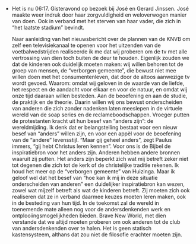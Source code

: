 - Het is nu 06:17. Gisteravond op bezoek bij José en Gerard Jinssen. José maakte weer indruk door haar zorgvuldigheid en weloverwogen manier van doen. Ook in verband met het sterven van haar vader, die zich in “het laatste stadium” bevindt. 
  
  Naar aanleiding van het nieuwsbericht over de plannen van de KNVB om zelf een televisiekanaal te openen voor het uitzenden van de voetbalwedstrijden realiseerde ik me dat wij proberen om de tv met alle vertrossing van dien toch buiten de deur te houden. Eigenlijk zouden we dat de kinderen ook duidelijk moeten maken: wij willen behoren tot de groep van mensen, de “verborgen gemeente”, die bewust niet mee willen doen met het consumentenleven, dat door de altoos aanwezige tv wordt gevoed. Waarom: omdat wij geloven in de waarde van de liefde, het respect en de aandacht voor elkaar en voor de natuur, en omdat wij onze tijd daaraan willen besteden. Aan de beoefening en aan de studie, de praktijk en de theorie. Daarin willen wij ons bewust onderscheiden van anderen die zich zonder nadenken laten meeslepen in de virtuele wereld van de soap series en de reclameboodschappen. Vroeger putten de protestanten kracht uit hun besef van “anders zijn”: de wereldmijding. Ik denk dat er belangstelling bestaat voor een nieuw besef van “anders” willen zijn, en voor een appèl voor de beoefening van de “andere” levensstijl. “Maar gij geheel anders”, zegt Paulus immers, “gij hebt Christus leren kennen”. Voor ons is de Bijbel de inspiratiebron voor het anders zijn. Anderen hebben andere bronnen waaruit zij putten. Het anders zijn beperkt zich wat mij betreft zeker niet tot degenen die zich tot de kerk of de christelijke traditie rekenen. Ik houd het meer op de “verborgen gemeente” van Huizinga. Maar ik geloof wel dat het besef van “hoe kan ik mij in deze situatie onderscheiden van anderen” een duidelijker inspiratiebron kan wezen, zowel wat mijzelf betreft als wat de kinderen betreft. Zij moeten zich ook realiseren dat ze in verband daarmee keuzes moeten leren maken, ook in de besteding van hun tijd. In de toekomst zal de wereld in toenemende mate alleen nog voor de andersdenkenden werk en ontplooiingsmogelijkheden bieden. Brave New World, met dien verstande dat we altijd moeten proberen om ook anderen tot de club van andersdenkenden over te halen. Het is geen statisch kastensysteem, althans dat zou niet de filosofie erachter moeten zijn.